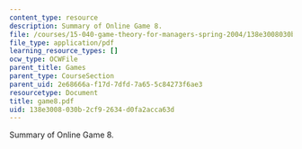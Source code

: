 ```yaml
---
content_type: resource
description: Summary of Online Game 8.
file: /courses/15-040-game-theory-for-managers-spring-2004/138e3008030b2cf92634d0fa2acca63d_game8.pdf
file_type: application/pdf
learning_resource_types: []
ocw_type: OCWFile
parent_title: Games
parent_type: CourseSection
parent_uid: 2e68666a-f17d-7dfd-7a65-5c84273f6ae3
resourcetype: Document
title: game8.pdf
uid: 138e3008-030b-2cf9-2634-d0fa2acca63d
---
```

Summary of Online Game 8.


